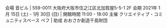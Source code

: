 会場 音ビル | 559-0011 大阪府大阪市住之江区北加賀屋5-5-1 2F
会期 2021年 1月 15日 (土) - 1月 30日 (日) | 開館時間 11:00 - 18:00
主催 クリエイティブ・コミュニティスペース ペフ | 助成 おおさか創造千島財団
